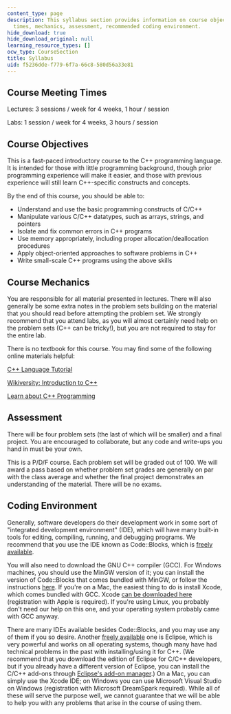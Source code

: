 ```yaml
---
content_type: page
description: This syllabus section provides information on course objectives, meeting
  times, mechanics, assessment, recommended coding environment.
hide_download: true
hide_download_original: null
learning_resource_types: []
ocw_type: CourseSection
title: Syllabus
uid: f5236dde-f779-6f7a-66c8-580d56a33e81
---
```


Course Meeting Times
--------------------

Lectures: 3 sessions / week for 4 weeks, 1 hour / session

Labs: 1 session / week for 4 weeks, 3 hours / session

Course Objectives
-----------------

This is a fast-paced introductory course to the C++ programming language. It is intended for those with little programming background, though prior programming experience will make it easier, and those with previous experience will still learn C++-specific constructs and concepts.

By the end of this course, you should be able to:

*   Understand and use the basic programming constructs of C/C++
*   Manipulate various C/C++ datatypes, such as arrays, strings, and pointers
*   Isolate and fix common errors in C++ programs
*   Use memory appropriately, including proper allocation/deallocation procedures
*   Apply object-oriented approaches to software problems in C++
*   Write small-scale C++ programs using the above skills

Course Mechanics
----------------

You are responsible for all material presented in lectures. There will also generally be some extra notes in the problem sets building on the material that you should read before attempting the problem set. We strongly recommend that you attend labs, as you will almost certainly need help on the problem sets (C++ can be tricky!), but you are not required to stay for the entire lab.

There is no textbook for this course. You may find some of the following online materials helpful:

[C++ Language Tutorial](http://cplusplus.com/doc/tutorial/)

[Wikiversity: Introduction to C++](http://en.wikiversity.org/wiki/Introduction_to_C++)

[Learn about C++ Programming](http://cplus.about.com/od/learning1/Learn_about_C_and_how_to_write_Programs_in_It.htm)

Assessment
----------

There will be four problem sets (the last of which will be smaller) and a final project. You are encouraged to collaborate, but any code and write-ups you hand in must be your own.

This is a P/D/F course. Each problem set will be graded out of 100. We will award a pass based on whether problem set grades are generally on par with the class average and whether the final project demonstrates an understanding of the material. There will be no exams.

Coding Environment
------------------

Generally, software developers do their development work in some sort of "integrated development environment" (IDE), which will have many built-in tools for editing, compiling, running, and debugging programs. We recommend that you use the IDE known as Code::Blocks, which is [freely available](http://www.codeblocks.org/downloads/26).

You will also need to download the GNU C++ compiler (GCC). For Windows machines, you should use the MinGW version of it; you can install the version of Code::Blocks that comes bundled with MinGW, or follow the instructions [here](http://mingw.org/wiki/Getting_Started). If you're on a Mac, the easiest thing to do is install Xcode, which comes bundled with GCC. Xcode [can be downloaded here](http://developer.apple.com/xcode/) (registration with Apple is required). If you're using Linux, you probably don't need our help on this one, and your operating system probably came with GCC anyway.

There are many IDEs available besides Code::Blocks, and you may use any of them if you so desire. Another [freely available](http://www.eclipse.org/downloads/) one is Eclipse, which is very powerful and works on all operating systems, though many have had technical problems in the past with installing/using it for C++. (We recommend that you download the edition of Eclipse for C/C++ developers, but if you already have a different version of Eclipse, you can install the C/C++ add-ons through [Eclipse's add-on manager](http://www.eclipse.org/cdt/downloads.php).) On a Mac, you can simply use the Xcode IDE; on Windows you can use Microsoft Visual Studio on Windows (registration with Microsoft DreamSpark required). While all of these will serve the purpose well, we cannot guarantee that we will be able to help you with any problems that arise in the course of using them.